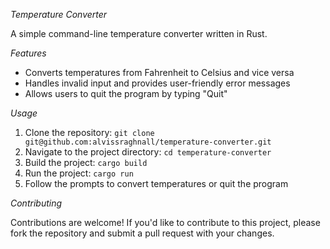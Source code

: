 *Temperature Converter*


A simple command-line temperature converter written in Rust.

*Features*


- Converts temperatures from Fahrenheit to Celsius and vice versa
- Handles invalid input and provides user-friendly error messages
- Allows users to quit the program by typing "Quit"

*Usage*


1. Clone the repository: `git clone git@github.com:alvissraghnall/temperature-converter.git`
2. Navigate to the project directory: `cd temperature-converter`
3. Build the project: `cargo build`
4. Run the project: `cargo run`
5. Follow the prompts to convert temperatures or quit the program

*Contributing*


Contributions are welcome! If you'd like to contribute to this project, please fork the repository and submit a pull request with your changes.

